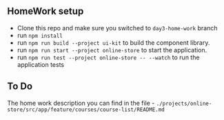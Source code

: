 ## HomeWork setup

- Clone this repo and make sure you switched to `day3-home-work` branch
- run `npm install`
- run `npm run build --project ui-kit` to build the component library.
- run `npm run start --project online-store` to start the application.
- run `npm run test --project online-store -- --watch` to run the application tests

## To Do
The home work description you can find in the file - `./projects/online-store/src/app/feature/courses/course-list/README.md`